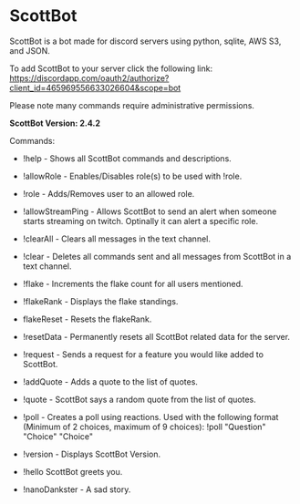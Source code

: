 # ScottBot
ScottBot is a bot made for discord servers using python, sqlite, AWS S3, and JSON.

To add ScottBot to your server click the following link:
https://discordapp.com/oauth2/authorize?client_id=465969556633026604&scope=bot

Please note many commands require administrative permissions.

**ScottBot Version: 2.4.2**

Commands:

  * !help - Shows all ScottBot commands and descriptions.

  * !allowRole - Enables/Disables role(s) to be used with !role.
  
  * !role - Adds/Removes user to an allowed role.
  
  * !allowStreamPing - Allows ScottBot to send an alert when someone starts streaming on twitch. Optinally it can alert a specific role.
  
  * !clearAll - Clears all messages in the text channel.
  
  * !clear - Deletes all commands sent and all messages from ScottBot in a text channel.
  
  * !flake - Increments the flake count for all users mentioned.
  
  * !flakeRank - Displays the flake standings.
  
  * flakeReset - Resets the flakeRank.
  
  * !resetData - Permanently resets all ScottBot related data for the server.

  * !request - Sends a request for a feature you would like added to ScottBot.

  * !addQuote - Adds a quote to the list of quotes.
  
  * !quote - ScottBot says a random quote from the list of quotes.
  
  * !poll - Creates a poll using reactions. Used with the following format (Minimum of 2 choices, maximum of 9 choices): !poll "Question" "Choice" "Choice"
  
  * !version - Displays ScottBot Version.
  
  * !hello ScottBot greets you.
  
  * !nanoDankster - A sad story.